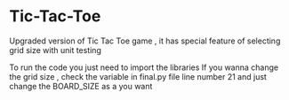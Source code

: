 # Tic-Tac-Toe
Upgraded version of Tic Tac Toe game , it has special feature of selecting grid size with unit testing

To run the code you just need to import the libraries
If you wanna change the grid size , check the variable in final.py file line number 21 and just change the BOARD_SIZE as a you want
